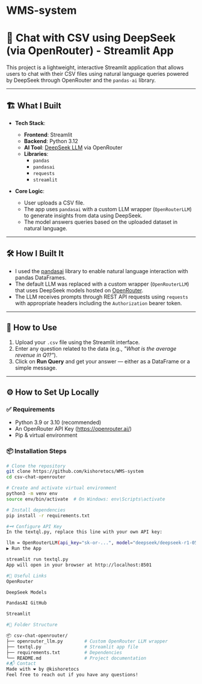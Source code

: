 # WMS-system

# 🧠 Chat with CSV using DeepSeek (via OpenRouter) - Streamlit App

This project is a lightweight, interactive Streamlit application that allows users to chat with their CSV files using natural language queries powered by DeepSeek through OpenRouter and the `pandas-ai` library.

---

## 🏗️ What I Built

- **Tech Stack**:

  - **Frontend**: Streamlit
  - **Backend**: Python 3.12
  - **AI Tool**: [DeepSeek LLM](https://openrouter.ai/) via OpenRouter
  - **Libraries**:
    - `pandas`
    - `pandasai`
    - `requests`
    - `streamlit`

- **Core Logic**:
  - User uploads a CSV file.
  - The app uses `pandasai` with a custom LLM wrapper (`OpenRouterLLM`) to generate insights from data using DeepSeek.
  - The model answers queries based on the uploaded dataset in natural language.

---

## 🛠️ How I Built It

- I used the [pandasai](https://github.com/gventuri/pandas-ai) library to enable natural language interaction with pandas DataFrames.
- The default LLM was replaced with a custom wrapper (`OpenRouterLLM`) that uses DeepSeek models hosted on [OpenRouter](https://openrouter.ai/).
- The LLM receives prompts through REST API requests using `requests` with appropriate headers including the `Authorization` bearer token.

---

## 🚀 How to Use

1. Upload your `.csv` file using the Streamlit interface.
2. Enter any question related to the data (e.g., _"What is the average revenue in Q1?"_).
3. Click on **Run Query** and get your answer — either as a DataFrame or a simple message.

---

## ⚙️ How to Set Up Locally

### ✅ Requirements

- Python 3.9 or 3.10 (recommended)
- An OpenRouter API Key (https://openrouter.ai/)
- Pip & virtual environment

### 📦 Installation Steps

```bash
# Clone the repository
git clone https://github.com/kishoretocs/WMS-system
cd csv-chat-openrouter

# Create and activate virtual environment
python3 -m venv env
source env/bin/activate  # On Windows: env\Scripts\activate

# Install dependencies
pip install -r requirements.txt

#🗝️ Configure API Key
In the textql.py, replace this line with your own API key:

llm = OpenRouterLLM(api_key="sk-or-...", model="deepseek/deepseek-r1-0528:free")
▶️ Run the App

streamlit run textql.py
App will open in your browser at http://localhost:8501

#🔗 Useful Links
OpenRouter

DeepSeek Models

PandasAI GitHub

Streamlit

#📁 Folder Structure

📦 csv-chat-openrouter/
├── openrouter_llm.py        # Custom OpenRouter LLM wrapper
├── textql.py                # Streamlit app file
├── requirements.txt         # Dependencies
└── README.md                # Project documentation
#📬 Contact
Made with ❤️ by @kishoretocs
Feel free to reach out if you have any questions!
```
